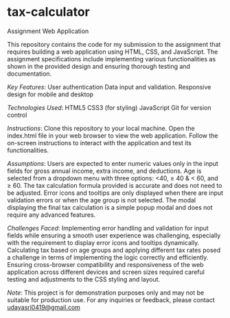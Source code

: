 # tax-calculator
Assignment Web Application

This repository contains the code for my submission to the assignment that requires building a web application using HTML, CSS, and JavaScript. The assignment specifications include implementing various functionalities as shown in the provided design and ensuring thorough testing and documentation.

*Key Features*:
User authentication
Data input and validation.
Responsive design for mobile and desktop

*Technologies Used*:
HTML5
CSS3 (for styling)
JavaScript 
Git for version control

*Instructions*:
Clone this repository to your local machine.
Open the index.html file in your web browser to view the web application.
Follow the on-screen instructions to interact with the application and test its functionalities.

*Assumptions*:
Users are expected to enter numeric values only in the input fields for gross annual income, extra income, and deductions.
Age is selected from a dropdown menu with three options: <40, ≥ 40 & < 60, and ≥ 60.
The tax calculation formula provided is accurate and does not need to be adjusted.
Error icons and tooltips are only displayed when there are input validation errors or when the age group is not selected.
The modal displaying the final tax calculation is a simple popup modal and does not require any advanced features.

*Challenges Faced*:
Implementing error handling and validation for input fields while ensuring a smooth user experience was challenging, especially with the requirement to display error icons and tooltips dynamically.
Calculating tax based on age groups and applying different tax rates posed a challenge in terms of implementing the logic correctly and efficiently.
Ensuring cross-browser compatibility and responsiveness of the web application across different devices and screen sizes required careful testing and adjustments to the CSS styling and layout.

*Note*:
This project is for demonstration purposes only and may not be suitable for production use.
For any inquiries or feedback, please contact udayasri0419@gmail.com 

